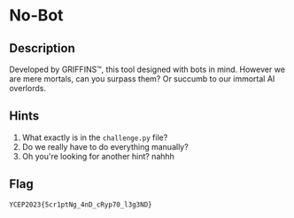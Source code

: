 # No-Bot

## Description

Developed by GRIFFINS™, this tool designed with bots in mind. 
However we are mere mortals, can you surpass them? Or succumb to our immortal AI overlords.

## Hints
1. What exactly is in the `challenge.py` file?
2. Do we really have to do everything manually?
3. Oh you're looking for another hint? nahhh

## Flag
```
YCEP2023{5cr1ptNg_4nD_cRyp70_l3g3ND}
```